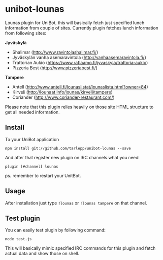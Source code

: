 # unibot-lounas
Lounas plugin for UniBot, this will basically fetch just specified lunch information from couple of sites. Currently
plugin fetches lunch information from following sites:

**Jyväskylä**

* Shalimar (http://www.ravintolashalimar.fi/)
* Jyväskylän vanha asemaravintola (http://vanhaasemaravintola.fi/)
* Trattorian Aukio (https://www.raflaamo.fi/jyvaskyla/trattoria-aukio)
* Pizzeria Best (http://www.pizzeriabest.fi/)
 
**Tampere**

* Antell (http://www.antell.fi/lounaslistat/lounaslista.html?owner=84)
* Kirveli (http://lounaat.info/lounas/kirveli/tampere)
* Coriander (http://www.coriander-restaurant.com/)

Please note that this plugin relies heavily on those site HTML structure to get all needed information.

## Install
To your UniBot application

```npm install git://github.com/tarlepp/unibot-lounas --save```

And after that register new plugin on IRC channels what you need

```plugin [#channel] lounas```

ps. remember to restart your UnitBot.

## Usage
After installation just type ```!lounas``` or ```!lounas tampere``` on that channel.

## Test plugin
You can easily test plugin by following command:

```node test.js```

This will basically mimic specified IRC commands for this plugin and fetch actual data and show those on shell.
